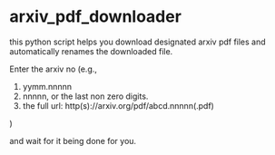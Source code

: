 # arxiv_pdf_downloader
this python script helps you download designated arxiv pdf files and automatically renames the downloaded file.

Enter the arxiv no (e.g.,
1. yymm.nnnnn
2. nnnnn, or the last non zero digits.
3. the full url: http(s)://arxiv.org/pdf/abcd.nnnnn(.pdf)

)

and wait for it being done for you.

